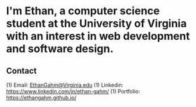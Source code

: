 # I'm Ethan, a computer science student at the University of Virginia with an interest in web development and software design.

## Contact
(1) Email: EthanGahm@Virginia.edu
(1) Linkedin: https://www.linkedin.com/in/ethan-gahm/
(1) Portfolio: https://ethangahm.github.io/
